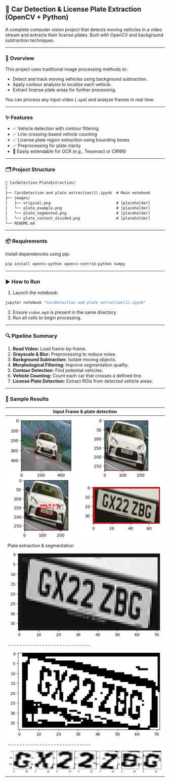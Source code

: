 ## 🚗 Car Detection & License Plate Extraction (OpenCV + Python)

A complete computer vision project that detects moving vehicles in a video stream and extracts their license plates. Built with OpenCV and background subtraction techniques.

---

### 📸 Overview

This project uses traditional image processing methods to:

* Detect and track moving vehicles using background subtraction.
* Apply contour analysis to localize each vehicle.
* Extract license plate areas for further processing.

You can process any input video (`.mp4`) and analyze frames in real time.

---

### ✨ Features

* ✅ Vehicle detection with contour filtering
* ✅ Line-crossing-based vehicle counting
* ✅ License plate region extraction using bounding boxes
* ✅ Preprocessing for plate clarity
* 🧩 Easily extendable for OCR (e.g., Tesseract or CRNN)

---

### 🗂 Project Structure

```
📁 CarDetection-PlateExtraction/
│
├── CarsDetection and plate extraction(1).ipynb  # Main notebook
├── images/
│   ├── original.png                             # [placeholder]
│   └── plate_example.png                        # [placeholder]
│   └── plate_segmented.png                      # [placeholder]
│   └── plate_content_divided.png                # [placeholder]
└── README.md
```

---

### 📦 Requirements

Install dependencies using pip:

```bash
pip install opencv-python opencv-contrib-python numpy
```

---

### ▶️ How to Run

1. Launch the notebook:

```bash
jupyter notebook "CarsDetection and plate extraction(1).ipynb"
```

2. Ensure `video.mp4` is present in the same directory.
3. Run all cells to begin processing.

---

### 🔍 Pipeline Summary

1. **Read Video:** Load frame-by-frame.
2. **Grayscale & Blur:** Preprocessing to reduce noise.
3. **Background Subtraction:** Isolate moving objects.
4. **Morphological Filtering:** Improve segmentation quality.
5. **Contour Detection:** Find potential vehicles.
6. **Vehicle Counting:** Count each car that crosses a defined line.
7. **License Plate Detection:** Extract ROIs from detected vehicle areas.

---

### 🧪 Sample Results

| Input Frame & plate detection |
| ----------------------------- |
| ![frame](images/original.png) |
| Plate extraction & segmentation |
| ![frame](images/plate1.png) | 
| ----------------------------- |
| ![frame](images/plate2.png) |
| ----------------------------- |
| ![frame](images/prediction.png) |


